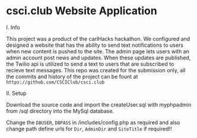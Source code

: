 # csci.club Website Application
I. Info

This project was a product of the carlHacks hackathon. We configured and designed a website that has the ability to send text notifications to users when new content is pushed to the site. The admin page lets users with an admin account post news and updates. When these updates are published, the Twilio api is utilized to send a text to users that are subscribed to recieve text messages. This repo was created for the submission only, all the commits and history of the project can be fount at `https://github.com/CSCIClub/csci.club` 

II. Setup

Download the source code and import the createUser.sql with myphpadmin from /sql directory into the MySql database.

Change the `DBUSER`, `DBPASS` in  /includes/config.php as required and also change path define urls for `Dir`, `AdminDir` and `SiteTitle` if required!!

